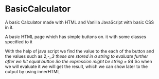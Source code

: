 # BasicCalculator
A basic Calculator made with HTML and Vanilla JavaScript with basic CSS in it.

A basic HTML page which has simple buttons on. it with some classes specified to it 

With the help of java script we find the value to the each of the button and the values such as 2,-,*,3 these are stored in a string to evaluate further after we hit equal button 
So the expression might be string = 8*4 
So when we will evaluate it we will get the result, which we can show later to the output by using innerHTML
